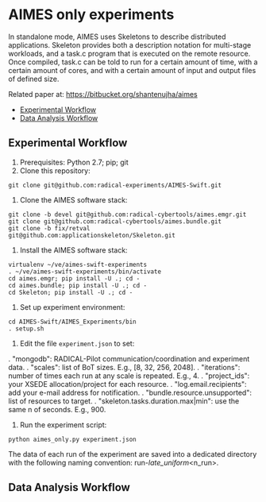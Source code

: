 # AIMES only experiments

In standalone mode, AIMES uses Skeletons to describe distributed applications.
Skeleton provides both a description notation for multi-stage workloads, and a
task.c program that is executed on the remote resource. Once compiled, task.c
can be told to run for a certain amount of time, with a certain amount of
cores, and with a certain amount of input and output files of defined size.

Related paper at: https://bitbucket.org/shantenujha/aimes

* [Experimental Workflow](#experimental-workflow)
* [Data Analysis Workflow](#data-analysis-workflow)

## Experimental Workflow
1. Prerequisites: Python 2.7; pip; git
1. Clone this repository:

  ```
  git clone git@github.com:radical-experiments/AIMES-Swift.git
  ```

1. Clone the AIMES software stack:

  ```
  git clone -b devel git@github.com:radical-cybertools/aimes.emgr.git
  git clone git@github.com:radical-cybertools/aimes.bundle.git
  git clone -b fix/retval git@github.com:applicationskeleton/Skeleton.git
  ```

1. Install the AIMES software stack:

  ```
  virtualenv ~/ve/aimes-swift-experiments
  . ~/ve/aimes-swift-experiments/bin/activate
  cd aimes.emgr; pip install -U .; cd -
  cd aimes.bundle; pip install -U .; cd -
  cd Skeleton; pip install -U .; cd -
  ```

1. Set up experiment environment:

  ```
  cd AIMES-Swift/AIMES_Experiments/bin
  . setup.sh
  ```

1. Edit the file ```experiment.json``` to set:

  . "mongodb": RADICAL-Pilot communication/coordination and experiment data.
  . "scales": list of BoT sizes. E.g., [8, 32, 256, 2048].
  . "iterations": number of times each run at any scale is repeated. E.g., 4.
  . "project_ids": your XSEDE allocation/project for each resource.
  . "log.email.recipients": add your e-mail address for notification.
  . "bundle.resource.unsupported": list of resources to target.
  . "skeleton.tasks.duration.max|min": use the same n of seconds. E.g., 900.

1. Run the experiment script:

  ```
  python aimes_only.py experiment.json
  ```

  The data of each run of the experiment are saved into a dedicated directory with the following naming convention: run-<scale>_late_uniform_<n_run>.

## Data Analysis Workflow

<!-- The analysis wrokflow is designed to be automated, reusable, and extensible. It can be automated by running the following commands from a 'master' shell script (not provided). The wrokflow incrementally integrates new data to those previously collected. Raw, wrangled, and analysis data are all kept across runs preserving the reproducibility of the analysis and (to a certain extent) the provenance of the data. When needed, new analyses can be added to a single step of the workflow without altering the other steps.

1. Prerequisites: Bash on Linux. Bask on OSX requires GNU coreutils (brew install coreutils) and to export ```PATH="/usr/local/opt/coreutils/libexec/gnubin:$PATH"```

2. If the file ```AIMES_Swift_experiments/raw.tar.bz2``` exists, from the repository's root directory run:

  ```
  tar xfj AIMES_Swift_experiments/raw.tar.bz2 -C AIMES_Swift_experiments
  ```
3. Run the data Wrangler. From the repository's root directory run:

  ```
  . AIMES_Swift_experiments/bin/data_wrangling.sh
  ```

  The wrangler copies the run directories from the repository's root to ```AIMES_Swift_experiments/raw```. Each run is copied into a directory with the following name convention: ```run-<size-of-bag>_<type-of-binding>_<run-counter>```. The size of the bag and the type of binding are read from the file ```metadata.json``` within each run directory. The wrangler checks for previous directories and increments run counters of new directories accordingly. The wrangler copies the Swif.log of each run into ```AIMES_Swift_experiments/analysis/<type-of-binding>/<size-of-bag>/Swift.<milliseconds-since-epoch>.log```.

4. Extract timestamps for run and tasks from the Swift logs. From the ```AIMES_Swift_experiments/analysis``` directory run:

  ```
  . ../bin/get_timestamps.sh
  ```

  ```get_timestamps.sh``` calls the Swift log parser ``swift-timestamps.py``` for each log file. The parser outputs a json file with the following timestamps:

  ```json
  {
    "Tasks": {
        "R-4-1-1448926016471": {
            "Active": 1448872242,
            "New": 1448872022,
            "Completed": 1448873163,
            "Submitting": 1448872022,
            "Submitted": 1448872022
        },
        ...
    },
    "Run": {
        "Start": 1448872016,
        "Finish": 1448873163,
        "ID": "run006"
    }
  }
  ```
  and backups the oringal log files to ```<type-of-binding>/<size-of-bot>/swift.<epoch>.bak```.

5. Compute timings from the timestamps of each run. From the ```AIMES_Swift_experiments/analysis``` directory run:

  ```
  . ../bin/compute_timings.sh
  ```

  ```compute_timings.sh``` calls the Python script ```get_timings.py``` for each timesteps file. A file ```<name-of-timing>.data``` is created in each ```<type-of-binding>/<size-of-bot>``` directory. Each file contains a list of timings in seconds since EPOCH for every run. When new runs are processed, their new timings are appended to the existing files. The existing files are backed up in place with the ```.bak``` extension before being appended.  ```get_timings.py``` can and *should* be extended to calculate and output all the timimngs as requested by the experiment analysis.

6. Aggregate each type of timing into a ```csv``` file. From the ```AIMES_Swift_experiments/analysis``` directory run:

  ```
  . ../bin/aggregate_timings.sh
  ```

  A file ```<name-of-timing>_<type-of-binding>.csv``` is created in ```AIMES_Swift_experiments/analysis``` (e.g., ```late_TTC.csv```). When new runs are added, their new timings are appended to the existing files. The existing files are backed up in place with the ```.bak``` extension. The columns of the cvs file are the sizes of the bot; the raw are the recorded timings:

  | 8 | 32 | 256 | 2048 |
  |---|----|-----|------|
  |1147|1168|1626|7719|
  |1142|1934|2167||
  |||2203||

7. Diverse approaches can be used to produce plots from the csv files.
 -->
